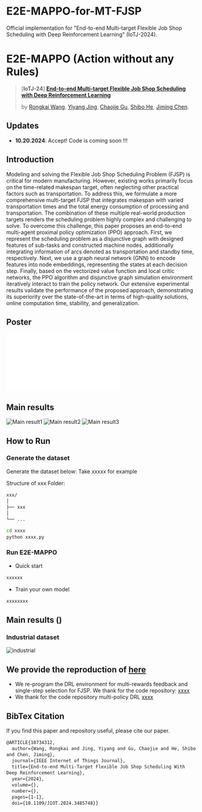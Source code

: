 # E2E-MAPPO-for-MT-FJSP
Official implementation for "End-to-end Multi-target Flexible Job Shop Scheduling with Deep Reinforcement Learning" (IoTJ-2024). 

# E2E-MAPPO (Action without any Rules)
> [**IoTJ-24**] [**End-to-end Multi-target Flexible Job Shop Scheduling with Deep Reinforcement Learning**](https://ieeexplore.ieee.org/document/10734312)
>
> by [Rongkai Wang](https://scholar.google.com.hk/citations?hl=zh-CN&user=l-zF-W0AAAAJ), [Yiyang Jing](),  [Chaojie Gu](https://scholar.google.com/citations?hl=zh-CN&user=P7O3FpsAAAAJ&view_op=list_works&sortby=pubdate), [Shibo He](https://scholar.google.com/citations?hl=zh-CN&user=5GOcb4gAAAAJ&view_op=list_works&sortby=pubdate), [Jiming Chen](https://scholar.google.com/citations?user=zK9tvo8AAAAJ&hl=zh-CN).


## Updates

- **10.20.2024**: Accept! Code is coming soon !!!

## Introduction 
Modeling and solving the Flexible Job Shop Scheduling Problem (FJSP) is critical for modern manufacturing. However, existing works primarily focus on the time-related makespan target, often neglecting other practical factors such as transportation. To address this, we formulate a more comprehensive multi-target FJSP that integrates makespan with varied transportation times and the total energy consumption of processing and transportation. The combination of these multiple real-world production targets renders the scheduling problem highly complex and challenging to solve. To overcome this challenge, this paper proposes an end-to-end multi-agent proximal policy optimization (PPO) approach. First, we represent the scheduling problem as a disjunctive graph with designed features of sub-tasks and constructed machine nodes, additionally integrating information of arcs denoted as transportation and standby time, respectively. Next, we use a graph neural network (GNN) to encode features into node embeddings, representing the states at each decision step. Finally, based on the vectorized value function and local critic networks, the PPO algorithm and disjunctive graph simulation environment iteratively interact to train the policy network. Our extensive experimental results validate the performance of the proposed approach, demonstrating its superiority over the state-of-the-art in terms of high-quality solutions, online computation time, stability, and generalization.

## Poster 
![Multi-target FJSP in Cloud-edge paradigm using GNN-based MA-PPO for global decision-making](./Assets/2024-RK.W-NeSC-Submit.pdf) 


<!--
## System architecture of MT-FJSP in Cloud-edge manufacturing paradigm 
![System architecture](./Assets/archi.png) 
<img src="./Assets/archi.png" width="800" alt="System architecture">

## System model of MT-FJSP
<img src="./Assets/model.png" width="600" alt="System model">

## Overview of E2E-MAPPO
![Overview](./Assets/method.png)
-->

## Main results
![Main result1](./Assets/table1.png) 
![Main result2](./Assets/table2.png) 
![Main result3](./Assets/table3.png) 


## How to Run
### Generate the dataset 
Generate the dataset below:
Take xxxxx for example

Structure of xxx Folder:
```
xxx/
│
├── xxx
│   
└── ...
```

```bash
cd xxxx
python xxxx.py
```

### Run E2E-MAPPO
* Quick start 
```bash
xxxxxx
```
  
* Train your own model
```bash
xxxxxxxx
```


## Main results ()

### Industrial dataset
![industrial](./assets/Industrial.png) 


## We provide the reproduction of  [here]() 


* We re-program the DRL environment for multi-rewards feedback and single-step selection for FJSP. We thank for the code repository: [xxxx](xxxx)
* We thank for the code repository multi-policy DRL [xxxx](xxxx)


## BibTex Citation

If you find this paper and repository useful, please cite our paper.

```
@ARTICLE{10734312,
  author={Wang, Rongkai and Jing, Yiyang and Gu, Chaojie and He, Shibo and Chen, Jiming},
  journal={IEEE Internet of Things Journal}, 
  title={End-to-end Multi-Target Flexible Job Shop Scheduling With Deep Reinforcement Learning}, 
  year={2024},
  volume={},
  number={},
  pages={1-1},
  doi={10.1109/JIOT.2024.3485748}}

```
